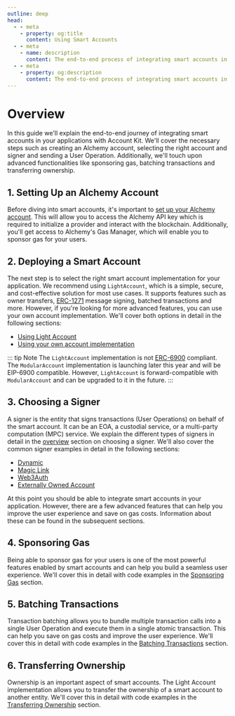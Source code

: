 ```yaml
---
outline: deep
head:
  - - meta
    - property: og:title
      content: Using Smart Accounts
  - - meta
    - name: description
      content: The end-to-end process of integrating smart accounts in your applications with Account Kit.
  - - meta
    - property: og:description
      content: The end-to-end process of integrating smart accounts in your applications with Account Kit.
---
```


# Overview

In this guide we'll explain the end-to-end journey of integrating smart accounts in your applications with Account Kit. We'll cover the necessary steps such as creating an Alchemy account, selecting the right account and signer and sending a User Operation. Additionally, we'll touch upon advanced functionalities like sponsoring gas, batching transactions and transferring ownership.

## 1. Setting Up an Alchemy Account

Before diving into smart accounts, it's important to [set up your Alchemy account](https://auth.alchemy.com/signup). This will allow you to access the Alchemy API key which is required to initialize a provider and interact with the blockchain. Additionally, you'll get access to Alchemy's Gas Manager, which will enable you to sponsor gas for your users.

## 2. Deploying a Smart Account

The next step is to select the right smart account implementation for your application. We recommend using `LightAccount`, which is a simple, secure, and cost-effective solution for most use cases. It supports features such as owner transfers, [ERC-1271](https://eips.ethereum.org/EIPS/eip-1271) message signing, batched transactions and more. However, if you're looking for more advanced features, you can use your own account implementation. We'll cover both options in detail in the following sections:

- [Using Light Account](accounts/light-account)
- [Using your own account implementation](accounts/using-your-own)

::: tip Note
The `LightAccount` implementation is not [ERC-6900](/smart-accounts/accounts/modular-account) compliant. The `ModularAccount` implementation is launching later this year and will be EIP-6900 compatible. However, `LightAccount` is forward-compatible with `ModularAccount` and can be upgraded to it in the future.
:::

## 3. Choosing a Signer

A signer is the entity that signs transactions (User Operations) on behalf of the smart account. It can be an EOA, a custodial service, or a multi-party computation (MPC) service. We explain the different types of signers in detail in the [overview](signers/overview) section on choosing a signer. We'll also cover the common signer examples in detail in the following sections:

- [Dynamic](signers/dynamic)
- [Magic Link](signers/magic-link)
- [Web3Auth](signers/web3auth)
- [Externally Owned Account](signers/eoa)

At this point you should be able to integrate smart accounts in your application. However, there are a few advanced features that can help you improve the user experience and save on gas costs. Information about these can be found in the subsequent sections.

## 4. Sponsoring Gas

Being able to sponsor gas for your users is one of the most powerful features enabled by smart accounts and can help you build a seamless user experience. We'll cover this in detail with code examples in the [Sponsoring Gas](sponsoring-gas) section.

## 5. Batching Transactions

Transaction batching allows you to bundle multiple transaction calls into a single User Operation and execute them in a single atomic transaction. This can help you save on gas costs and improve the user experience. We'll cover this in detail with code examples in the [Batching Transactions](batching-transactions) section.

## 6. Transferring Ownership

Ownership is an important aspect of smart accounts. The Light Account implementation allows you to transfer the ownership of a smart account to another entity. We'll cover this in detail with code examples in the [Transferring Ownership](transferring-ownership) section.
